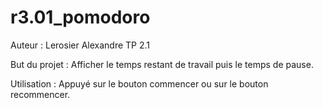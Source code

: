 # r3.01_pomodoro

Auteur : Lerosier Alexandre TP 2.1

But du projet :
Afficher le temps restant de travail puis le temps de pause.

Utilisation :
Appuyé sur le bouton commencer ou sur le bouton recommencer.